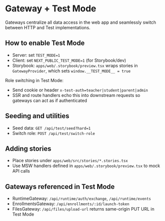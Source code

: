# Gateway + Test Mode

Gateways centralize all data access in the web app and seamlessly switch between HTTP and Test implementations.

## How to enable Test Mode

- Server: set `TEST_MODE=1`
- Client: set `NEXT_PUBLIC_TEST_MODE=1` (for Storybook/dev)
- Storybook: `apps/web/.storybook/preview.tsx` wraps stories in `GatewayProvider`, which sets `window.__TEST_MODE__ = true`

Role switching in Test Mode:

- Send cookie or header `x-test-auth=teacher|student|parent|admin`
- SSR and route handlers echo this into downstream requests so gateways can act as if authenticated

## Seeding and utilities

- Seed data: `GET /api/test/seed?hard=1`
- Switch role: `POST /api/test/switch-role`

## Adding stories

- Place stories under `apps/web/src/stories/*.stories.tsx`
- Use MSW handlers defined in `apps/web/.storybook/preview.tsx` to mock API calls

## Gateways referenced in Test Mode

- RuntimeGateway: `/api/runtime/auth/exchange`, `/api/runtime/events`
- EnrollmentsGateway: `/api/enrollments/:id/launch-token`
- FilesGateway: `/api/files/upload-url` returns same-origin PUT URL in Test Mode


